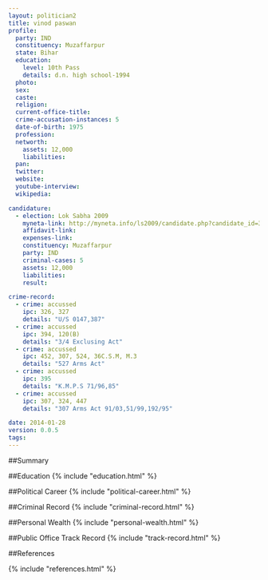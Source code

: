 ```yaml
---
layout: politician2
title: vinod paswan
profile: 
  party: IND
  constituency: Muzaffarpur
  state: Bihar
  education: 
    level: 10th Pass
    details: d.n. high school-1994
  photo: 
  sex: 
  caste: 
  religion: 
  current-office-title: 
  crime-accusation-instances: 5
  date-of-birth: 1975
  profession: 
  networth: 
    assets: 12,000
    liabilities: 
  pan: 
  twitter: 
  website: 
  youtube-interview: 
  wikipedia: 

candidature: 
  - election: Lok Sabha 2009
    myneta-link: http://myneta.info/ls2009/candidate.php?candidate_id=3144
    affidavit-link: 
    expenses-link: 
    constituency: Muzaffarpur 
    party: IND
    criminal-cases: 5
    assets: 12,000
    liabilities: 
    result:  

crime-record: 
  - crime: accussed
    ipc: 326, 327
    details: "U/S 0147,387" 
  - crime: accussed
    ipc: 394, 120(B)
    details: "3/4 Exclusing Act" 
  - crime: accussed
    ipc: 452, 307, 524, 36C.S.M, M.3
    details: "527 Arms Act" 
  - crime: accussed
    ipc: 395
    details: "K.M.P.S 71/96,85" 
  - crime: accussed
    ipc: 307, 324, 447
    details: "307 Arms Act 91/03,51/99,192/95" 

date: 2014-01-28
version: 0.0.5
tags: 
---
```

##Summary


##Education
{% include "education.html" %}


##Political Career
{% include "political-career.html" %}


##Criminal Record
{% include "criminal-record.html" %}


##Personal Wealth
{% include "personal-wealth.html" %}


##Public Office Track Record
{% include "track-record.html" %}


##References


{% include "references.html" %}